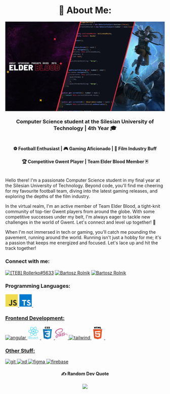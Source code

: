 <link href="https://fonts.googleapis.com/css2?family=Raleway&display=swap" rel="stylesheet">


<h1 align="center"> 💫 About Me: </h1>

<img src="Rollero.png" alt="Your Image" style="display: block; margin: 0 auto;">


<h3 align="center">Computer Science student at the Silesian University of Technology | 4th Year 🎓<br><br></h3>
<h4 align="center">
⚽ Football Enthusiast   |   🎮 Gaming Aficionado   |   🎥 Film Industry Buff<br><br>
🏆 Competitive Gwent Player     |     Team Elder Blood Member 🃏<br><br>
</h4>
Hello there! I'm a passionate Computer Science student in my final year at the Silesian University of Technology. Beyond code, you'll find me cheering for my favourite football team, diving into the latest gaming releases, and exploring the depths of the film industry.

In the virtual realm, I'm an active member of Team Elder Blood, a tight-knit community of top-tier Gwent players from around the globe. With some competitive successes under my belt, I'm always eager to tackle new challenges in the world of Gwent. Let's connect and level up together! 🚀

When I'm not immersed in tech or gaming, you'll catch me pounding the pavement, running around the world. Running isn't just a hobby for me; it's a passion that keeps me energized and focused. Let's lace up and hit the track together!



<h3 align="left">Connect with me:</h3>
<p align="left">
<a href="https://discord.gg/rollerko" target="blank"><img align="center" src="https://raw.githubusercontent.com/rahuldkjain/github-profile-readme-generator/master/src/images/icons/Social/discord.svg" alt="[TEB] Rollerko#5633" height="30" width="40" /></a>
<a href="https://www.linkedin.com/in/bartosz-rolnik-628805225/" target="blank"><img align="center" src="https://raw.githubusercontent.com/rahuldkjain/github-profile-readme-generator/master/src/images/icons/Social/linked-in-alt.svg" alt="Bartosz Rolnik" height="30" width="40" /></a>
<a href="mailto:bartekrolnik2000@gmail.com"><img align="center" src="https://raw.githubusercontent.com/rahuldkjain/github-profile-readme-generator/master/src/images/icons/Social/google.svg" alt="Bartosz Rolnik" height="30" width="40" /></a>
</p>

<h3 align="left">Programming Languages:</h3>
<p align="left"> 
<a href="https://developer.mozilla.org/en-US/docs/Web/JavaScript" target="_blank" rel="noreferrer"> <img src="https://raw.githubusercontent.com/devicons/devicon/master/icons/javascript/javascript-original.svg" alt="javascript" width="40" height="40"/>
</a> <a href="https://www.typescriptlang.org/" target="_blank" rel="noreferrer"> <img src="https://raw.githubusercontent.com/devicons/devicon/master/icons/typescript/typescript-original.svg" alt="typescript" width="40" height="40"/> </a> <a href="https://unrealengine.com/" target="_blank" rel="noreferrer"> <img
</p>
    
<h3 align="left">Frontend Development:</h3>
<p align="left">
<a href="https://angular.io" target="_blank" rel="noreferrer"> <img src="https://angular.io/assets/images/logos/angular/angular.svg" alt="angular" width="40" height="40"/> </a> 
<a href="https://reactjs.org/" target="_blank" rel="noreferrer"><img src="https://raw.githubusercontent.com/devicons/devicon/master/icons/react/react-original-wordmark.svg" alt="react" width="40" height="40"/> </a>
<a href="https://www.w3schools.com/css/" target="_blank" rel="noreferrer"> <img src="https://raw.githubusercontent.com/devicons/devicon/master/icons/css3/css3-original-wordmark.svg" alt="css3" width="40" height="40"/> </a>
<a href="https://sass-lang.com" target="_blank" rel="noreferrer"> <img src="https://raw.githubusercontent.com/devicons/devicon/master/icons/sass/sass-original.svg" alt="sass" width="40" height="40"/> </a>
<a href="https://tailwindcss.com/" target="_blank" rel="noreferrer"><img src="https://www.vectorlogo.zone/logos/tailwindcss/tailwindcss-icon.svg" alt="tailwind" width="40" height="40"/> </a>
<a href="https://www.w3.org/html/" target="_blank" rel="noreferrer"> <img src="https://raw.githubusercontent.com/devicons/devicon/master/icons/html5/html5-original-wordmark.svg" alt="html5" width="40" height="40"/> </a> <a href="https://unrealengine.com/" target="_blank" rel="noreferrer"> <img
</p>
     
<h3 align="left">Other Stuff:</h3>
<p align="left">
<a href="https://git-scm.com/" target="_blank" rel="noreferrer"> <img src="https://www.vectorlogo.zone/logos/git-scm/git-scm-icon.svg" alt="git" width="40" height="40"/> </a> 
<a href="https://www.adobe.com/products/xd.html" target="_blank" rel="noreferrer"> <img src="https://cdn.worldvectorlogo.com/logos/adobe-xd.svg" alt="xd" width="40" height="40"/> </a> 
<a href="https://www.figma.com/" target="_blank" rel="noreferrer"> <img src="https://www.vectorlogo.zone/logos/figma/figma-icon.svg" alt="figma" width="40" height="40"/> </a>
<a href="https://www.firebase.com/" target="_blank" rel="noreferrer"> <img src="https://github.com/rahuldkjain/github-profile-readme-generator/blob/master/src/images/icons/BaaS/firebase.svg" alt="firebase" width="40" height="40"/> </a>
</p>


<div align="center">
<h4>✍️ Random Dev Quote</h4>

![](https://quotes-github-readme.vercel.app/api?type=horizontal&theme=radical)

</div>

